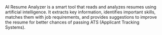 AI Resume Analyzer is a smart tool that reads and analyzes resumes using artificial intelligence. It extracts key information, identifies important skills, matches them with job requirements, and provides suggestions to improve the resume for better chances of passing ATS (Applicant Tracking Systems).
